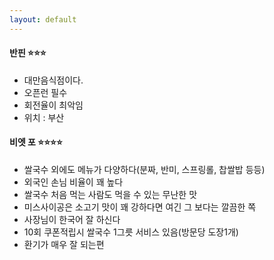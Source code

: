 ```yaml
---
layout: default
---
```

#### **반핀** :star::star::star:
- 대만음식점이다.
- 오픈런 필수
- 회전율이 최악임
- 위치 : 부산

#### **비엣 포** :star::star::star::star:
- 쌀국수 외에도 메뉴가 다양하다(분짜, 반미, 스프링롤, 찹쌀밥 등등)
- 외국인 손님 비율이 꽤 높다
- 쌀국수 처음 먹는 사람도 먹을 수 있는 무난한 맛
- 미스사이공은 소고기 맛이 꽤 강하다면 여긴 그 보다는 깔끔한 쪽
- 사장님이 한국어 잘 하신다
- 10회 쿠폰적립시 쌀국수 1그릇 서비스 있음(방문당 도장1개)
- 환기가 매우 잘 되는편